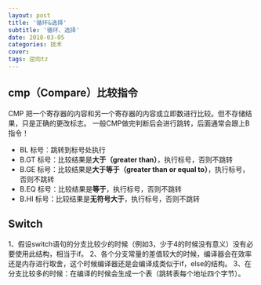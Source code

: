 ```yaml
---
layout: post
title: '循环&选择'
subtitle: '循环、选择'
date: 2018-03-05
categories: 技术
cover: 
tags: 逆向tz
---
```


## cmp（Compare）比较指令
CMP 把一个寄存器的内容和另一个寄存器的内容或立即数进行比较。但不存储结果，只是正确的更改标志。
一般CMP做完判断后会进行跳转，后面通常会跟上B指令！

* BL 标号：跳转到标号处执行
* B.GT  标号：比较结果是**大于（greater than）**，执行标号，否则不跳转
* B.GE  标号：比较结果是**大于等于（greater than or equal to）**，执行标号，否则不跳转
* B.EQ  标号：比较结果是**等于**，执行标号，否则不跳转
* B.HI  标号：比较结果是**无符号大于**，执行标号，否则不跳转

## Switch
1、假设switch语句的分支比较少的时候（例如3，少于4的时候没有意义）没有必要使用此结构，相当于if。
2、各个分支常量的差值较大的时候，编译器会在效率还是内存进行取舍，这个时候编译器还是会编译成类似于if，else的结构。
3、在分支比较多的时候：在编译的时候会生成一个表（跳转表每个地址四个字节）。





